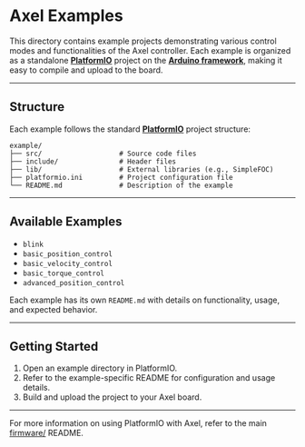 # Axel Examples  

This directory contains example projects demonstrating various control modes and functionalities of the Axel controller. Each example is organized as a standalone **[PlatformIO](https://platformio.org/)** project on the **[Arduino framework](https://docs.platformio.org/en/latest/frameworks/arduino.html)**, making it easy to compile and upload to the board.  

---

## Structure  

Each example follows the standard **[PlatformIO](https://platformio.org/)** project structure:  

```
example/
├── src/                   # Source code files
├── include/               # Header files
├── lib/                   # External libraries (e.g., SimpleFOC)
├── platformio.ini         # Project configuration file
└── README.md              # Description of the example
```

---

## Available Examples  

- `blink`  
- `basic_position_control`  
- `basic_velocity_control`  
- `basic_torque_control`  
- `advanced_position_control`  

Each example has its own `README.md` with details on functionality, usage, and expected behavior.  

---

## Getting Started  

1. Open an example directory in PlatformIO.  
2. Refer to the example-specific README for configuration and usage details.  
3. Build and upload the project to your Axel board.  

---

For more information on using PlatformIO with Axel, refer to the main [firmware/](../firmware/) README.